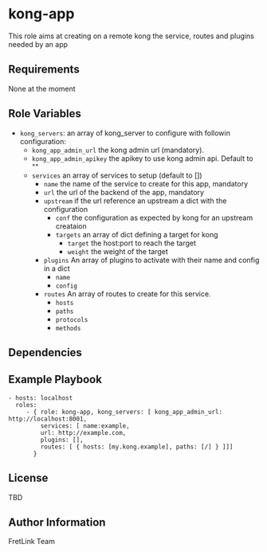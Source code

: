 kong-app
=========

This role aims at creating on a remote kong the service, routes and plugins needed by an app

Requirements
------------

None at the moment

Role Variables
--------------
* `kong_servers`: an array of kong\_server to configure with followin configuration:
  * `kong_app_admin_url` the kong admin url (mandatory).
  * `kong_app_admin_apikey` the apikey to use kong admin api. Default to ""
  * `services` an array of services to setup (default to [])
    * `name` the name of the service to create for this app, mandatory
    * `url` the url of the backend of the app, mandatory
    * `upstream` if the url reference an upstream a dict with the configuration
      * `conf` the configuration as expected by kong for an upstream creataion
      * `targets` an array of dict defining a target for kong
        * `target` the host:port to reach the target
        * `weight` the weight of the target
    * `plugins` An array of plugins to activate with their name and config in a dict
      * `name`
      * `config`
    * `routes` An array of routes to create for this service.
      * `hosts`
      * `paths`
      * `protocols`
      * `methods`

Dependencies
------------



Example Playbook
----------------

    - hosts: localhost
      roles:
         - { role: kong-app, kong_servers: [ kong_app_admin_url: http://localhost:8001,
             services: [ name:example,
             url: http://example.com,
             plugins: [],
             routes: [ { hosts: [my.kong.example], paths: [/] } ]]]
           }

License
-------

TBD

Author Information
------------------

FretLink Team
